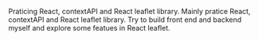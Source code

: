 Praticing React, contextAPI and React leaflet library.
Mainly pratice React, contextAPI and React leaflet library. Try to build front end and backend myself and explore some featues in React leaflet.
